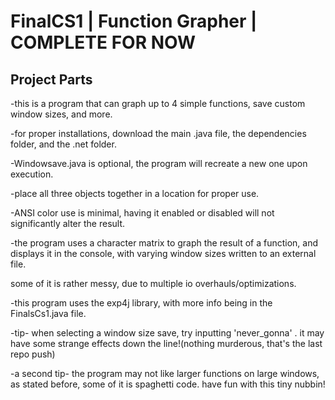 # FinalCS1 | Function Grapher | COMPLETE FOR NOW

## Project Parts

-this is a program that can graph  up to 4 simple functions, save custom window sizes, and more.

-for proper installations, download the main .java file, the dependencies folder, and the .net folder. 

-Windowsave.java is optional, the program will recreate a new one upon execution.

-place all three objects together in a location for proper use. 

-ANSI color use is minimal, having it enabled or disabled will not significantly alter the result.

-the program uses a character matrix to graph the result of a function, and displays it in the console, with varying window sizes written to an external file. 

some of it is rather messy, due to multiple io overhauls/optimizations.

-this program uses the exp4j library, with more info being in the FinalsCs1.java file.

-tip- when selecting a window size save, try inputting 'never_gonna' . it may have some strange effects down the line!(nothing murderous, that's the last repo push)

-a second tip- the program may not like larger functions on large windows, as stated before, some of it is spaghetti code.
have fun with this tiny nubbin!
